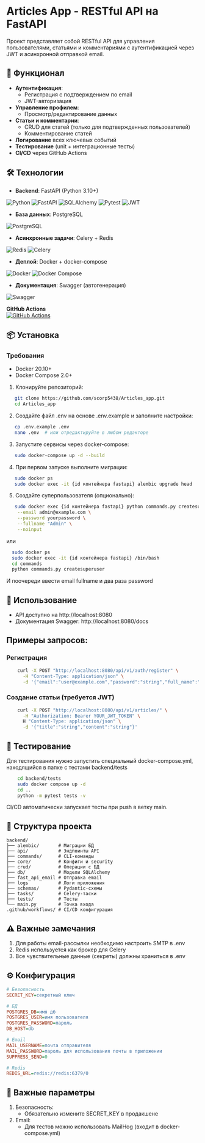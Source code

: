 # Articles App - RESTful API на FastAPI

Проект представляет собой RESTful API для управления пользователями, статьями и комментариями с аутентификацией через JWT и асинхронной отправкой email.

## 🚀 Функционал

- **Аутентификация**:
  - Регистрация с подтверждением по email
  - JWT-авторизация
- **Управление профилем**:
  - Просмотр/редактирование данных
- **Статьи и комментарии**:
  - CRUD для статей (только для подтвержденных пользователей)
  - Комментирование статей
- **Логирование** всех ключевых событий
- **Тестирование** (unit + интеграционные тесты)
- **CI/CD** через GitHub Actions

## 🛠 Технологии

- **Backend**: FastAPI (Python 3.10+)

![Python](https://img.shields.io/badge/Python-3776AB?style=for-the-badge&logo=python&logoColor=white)
![FastAPI](https://img.shields.io/badge/FastAPI-005571?style=for-the-badge&logo=fastapi)
![SQLAlchemy](https://img.shields.io/badge/SQLAlchemy-FCA121?style=for-the-badge&logo=sqlalchemy&logoColor=black)
![Pytest](https://img.shields.io/badge/Pytest-0A9EDC?style=for-the-badge&logo=pytest&logoColor=white)
![JWT](https://img.shields.io/badge/JWT-000000?style=for-the-badge&logo=jsonwebtokens&logoColor=white)
- **База данных**: PostgreSQL

![PostgreSQL](https://img.shields.io/badge/PostgreSQL-316192?style=for-the-badge&logo=postgresql&logoColor=white)
- **Асинхронные задачи**: Celery + Redis

![Redis](https://img.shields.io/badge/Redis-DC382D?style=for-the-badge&logo=redis&logoColor=white)
![Celery](https://img.shields.io/badge/Celery-37814A?style=for-the-badge&logo=celery&logoColor=white)
- **Деплой**: Docker + docker-compose

![Docker](https://img.shields.io/badge/Docker-2CA5E0?style=for-the-badge&logo=docker&logoColor=white)
![Docker Compose](https://img.shields.io/badge/Docker_Compose-2496ED?style=for-the-badge&logo=docker&logoColor=white)
- **Документация**: Swagger (автогенерация)

![Swagger](https://img.shields.io/badge/Swagger-85EA2D?style=for-the-badge&logo=swagger&logoColor=black)

**GitHub Actions**  
[![GitHub Actions](https://img.shields.io/badge/GitHub_Actions-2088FF?style=for-the-badge&logo=github-actions&logoColor=white)](https://github.com/features/actions)

## 📦 Установка

### Требования
- Docker 20.10+
- Docker Compose 2.0+

1. Клонируйте репозиторий:
```bash
   git clone https://github.com/scorp5438/Articles_app.git
   cd Articles_app
```
2. Создайте файл .env на основе .env.example и заполните настройки:
```bash
   cp .env.example .env
   nano .env  # или отредактируйте в любом редакторе
```

3. Запустите сервисы через docker-compose:
```bash
   sudo docker-compose up -d --build
```
4. При первом запуске выполните миграции:
```bash
   sudo docker ps
   sudo docker exec -it {id контейнера fastapi} alembic upgrade head
```

5. Создайте суперпользователя (опционально):
```bash
   sudo docker exec {id контейнера fastapi} python commands.py createsuperuser \
    --email admin@example.com \
    --password yourpassword \
    --fullname "Admin" \
    --noinput
```
   или
```bash
  sudo docker ps
  sudo docker exec -it {id контейнера fastapi} /bin/bash
  cd commands
  python commands.py createsuperuser
```
И поочереди ввести email fullname и два раза password

## 🔧 Использование

* API доступно на http://localhost:8080
* Документация Swagger: http://localhost:8080/docs

## Примеры запросов:
    
### Регистрация

```bash
    curl -X POST "http://localhost:8080/api/v1/auth/register" \
      -H "Content-Type: application/json" \
      -d '{"email":"user@example.com","password":"string","full_name":"string"}'
```

### Создание статьи (требуется JWT)

```bash
    curl -X POST "http://localhost:8080/api/v1/articles/" \
      -H "Authorization: Bearer YOUR_JWT_TOKEN" \
      H "Content-Type: application/json" \
      -d '{"title":"string","content":"string"}'
```

## 🧪 Тестирование
Для тестирования нужно запустить специальный docker-compose.yml, находящийся в папке с тестами
backend/tests
```bash
    cd backend/tests
    sudo docker compose up -d
    cd ..
    python -m pytest tests -v
```
CI/CD автоматически запускает тесты при push в ветку main.

## 📂 Структура проекта

```commandline
backend/
├── alembic/       # Миграции БД
├── api/           # Эндпоинты API
├── commands/      # CLI-команды
├── core/          # Конфиги и security
├── crud/          # Операции с БД
├── db/            # Модели SQLAlchemy
├── fast_api_email # Отправка email
├── logs           # Логи приложения
├── schemas/       # Pydantic-схемы
├── tasks/         # Celery-таски
├── tests/         # Тесты
└── main.py        # Точка входа
.github/workflows/ # CI/CD конфигурация
```

## ⚠️ Важные замечания

1. Для работы email-рассылки необходимо настроить SMTP в .env
2. Redis используется как брокер для Celery
3. Все чувствительные данные (секреты) должны храниться в .env

## ⚙️ Конфигурация

```ini
# Безопасность
SECRET_KEY=секретный ключ

# БД
POSTGRES_DB=имя дб
POSTGRES_USER=имя пользователя
POSTGRES_PASSWORD=пароль
DB_HOST=db

# Email
MAIL_USERNAME=почта отправителя
MAIL_PASSWORD=пароль для использования почты в приложении
SUPPRESS_SEND=0

# Redis
REDIS_URL=redis://redis:6379/0
```

## 🔧 Важные параметры

1. Безопасность:
   * Обязательно измените SECRET_KEY в продакшене
2. Email:
   * Для тестов можно использовать MailHog (входит в docker-compose.yml)
    




















